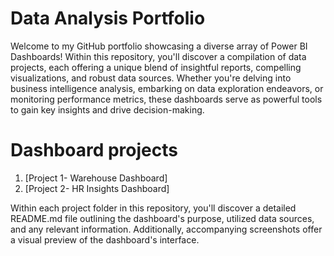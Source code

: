 # Data Analysis Portfolio

Welcome to my GitHub portfolio showcasing a diverse array of Power BI Dashboards! Within this repository, you'll discover a compilation of data projects, each offering a unique blend of insightful reports, compelling visualizations, and robust data sources. Whether you're delving into business intelligence analysis, embarking on data exploration endeavors, or monitoring performance metrics, these dashboards serve as powerful tools to gain key insights and drive decision-making.

# Dashboard projects

1. [Project 1- Warehouse Dashboard]
2. [Project 2- HR Insights Dashboard]

Within each project folder in this repository, you'll discover a detailed README.md file outlining the dashboard's purpose, utilized data sources, and any relevant information. Additionally, accompanying screenshots offer a visual preview of the dashboard's interface.

